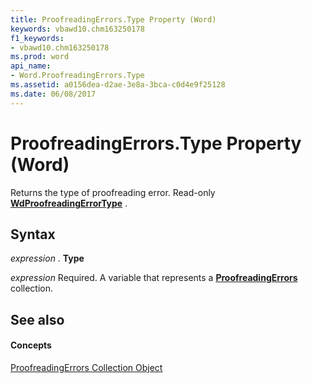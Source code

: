 ```yaml
---
title: ProofreadingErrors.Type Property (Word)
keywords: vbawd10.chm163250178
f1_keywords:
- vbawd10.chm163250178
ms.prod: word
api_name:
- Word.ProofreadingErrors.Type
ms.assetid: a0156dea-d2ae-3e8a-3bca-c0d4e9f25128
ms.date: 06/08/2017
---
```



# ProofreadingErrors.Type Property (Word)

Returns the type of proofreading error. Read-only  **[WdProofreadingErrorType](Word.WdProofreadingErrorType.md)** .


## Syntax

 _expression_ . **Type**

 _expression_ Required. A variable that represents a **[ProofreadingErrors](Word.proofreadingerrors.md)** collection.


## See also


#### Concepts


[ProofreadingErrors Collection Object](Word.proofreadingerrors.md)

